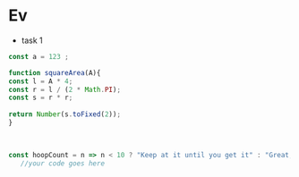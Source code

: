 # Ev
* task 1 
```javascript
const a = 123 ; 
```

```javascript
function squareArea(A){
const l = A * 4; 
const r = l / (2 * Math.PI); 
const s = r * r;
 
return Number(s.toFixed(2));
} 

 
```
```javascript
const hoopCount = n => n < 10 ? "Keep at it until you get it" : "Great, now move on to tricks"; 
   //your code goes here    
```

